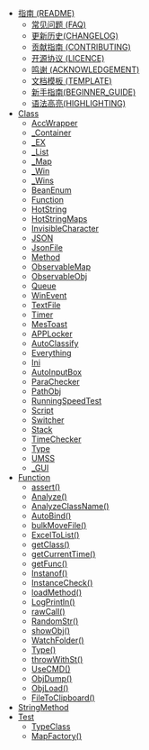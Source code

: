 -   [指南 (README)](Docs/README.md)
    -   [常见问题 (FAQ)](Docs/BeanLib_FQA.md)
    -   [更新历史(CHANGELOG)](Docs/更新历史(CHANGELOG).md)
    -   [贡献指南 (CONTRIBUTING)](Docs/BeanLib_CONTRIBUTING.md)
    -   [开源协议 (LICENCE)](Docs/LICENCE)
    -   [鸣谢 (ACKNOWLEDGEMENT)](Docs/BeanLib_ACKNOWLEDGEMENT.md)
    -   [文档模板 (TEMPLATE)](Docs/TEMPLATE.md)
    -   [新手指南(BEGINNER_GUIDE)](Docs/新手指南(BEGINNER_GUIDE).md)
    -   [语法高亮(HIGHLIGHTING)](Docs/HIGHLIGHTING.md)
-   [Class](Docs/Method.md)
    -   [AccWrapper](Docs/AccWrapper.md)
    -   [_Container](Docs/_Container.md)
    -   [_EX](Docs/_EX.md)
    -   [_List](Docs/_List.md)
    -   [_Map](Docs/_Map.md)
    -   [_Win](Docs/_Win.md)
    -   [_Wins](Docs/_Wins.md)
    -   [BeanEnum](Docs/BeanEnum.md)
    -   [Function](Docs/Function.md)
    -   [HotString](Docs/HotString.md)
    -   [HotStringMaps](Docs/HotStringMaps.md)
    -   [InvisibleCharacter](Docs/InvisibleCharacter.md)
    -   [JSON](Docs/JSON.md)
    -   [JsonFile](Docs/JsonFile.md)
    -   [Method](Docs/Method.md)
    -   [ObservableMap](Docs/ObservableMap.md)
    -   [ObservableObj](Docs/ObservableObj.md)
    -   [Queue](Docs/Queue.md)
    -   [WinEvent](Docs/WinEvent.md)
    -   [TextFile](Docs/TextFile.md)
    -   [Timer](Docs/Timer.md)
    -   [MesToast](Docs/MesToast.md)
    -   [APPLocker](Docs/APPLocker.md)
    -   [AutoClassify](Docs/AutoClassify.md)
    -   [Everything](Docs/Everything.md)
    -   [Ini](Docs/Ini.md)
    -   [AutoInputBox](Docs/AutoInputBox.md)
    -   [ParaChecker](Docs/ParaChecker.md)
    -   [PathObj](Docs/PathObj.md)
    -   [RunningSpeedTest](Docs/RunningSpeedTest.md)
    -   [Script](Docs/Script.md)
    -   [Switcher](Docs/Switcher.md)
    -   [Stack](Docs/Stack.md)
    -   [TimeChecker](Docs/TimeChecker.md)
    -   [Type](Docs/Type.md)
    -   [UMSS](Docs/UMSS.md)
    -   [_GUI](Docs/_GUI.md)
-   [Function](Docs/Function.md)
	-   [assert()](Docs/assert().md)
	-   [Analyze()](Docs/Analyze().md)
	-   [AnalyzeClassName()](Docs/AnalyzeClassName().md)
	-   [AutoBind()](Docs/AutoBind().md)
	-   [bulkMoveFile()](Docs/bulkMoveFile.md)
	-   [ExcelToList()](Docs/ExcelToList().md)
	-   [getClass()](Docs/getClass().md)
	-   [getCurrentTime()](Docs/getCurrentTime.md)
	-   [getFunc()](Docs/getFunc.md)
	-   [Instanof()](Docs/Instanof().md)
	-   [InstanceCheck()](Docs/InstanceCheck().md)
	-   [loadMethod()](Docs/loadMethod().md)
	-   [LogPrintln()](Docs/LogPrintln().md)
	-   [rawCall()](Docs/rawCall.md)
	-   [RandomStr()](Docs/RandomStr().md)
	-   [showObj()](Docs/showObj().md)
	-   [WatchFolder()](Docs/WatchFolder().md)
	-   [Type()](Docs/Type().md)
	-   [throwWithSt()](Docs/throwWithSt.md)
	-   [UseCMD()](Docs/UseCMD.md)
	-   [ObjDump()](Docs/ObjDump.md)
	-   [ObjLoad()](Docs/ObjLoad.md)
	-   [FileToClipboard()](Docs/FileToClipboard().md)
-   [StringMethod](Docs/StringMethod.md)
-   [Test](Docs/TypeClass.md)
    -   [TypeClass](Docs/TypeClass.md)
    -   [MapFactory()](Docs/MapFactory().md)
